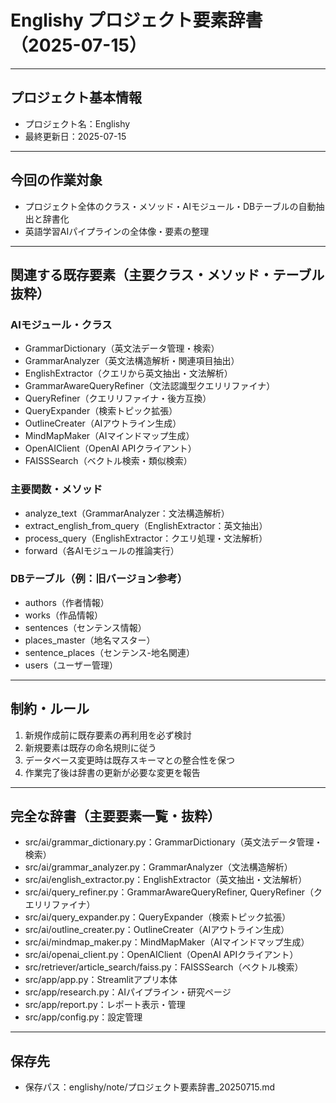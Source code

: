 # Englishy プロジェクト要素辞書（2025-07-15）

---

## プロジェクト基本情報
- プロジェクト名：Englishy
- 最終更新日：2025-07-15

---

## 今回の作業対象
- プロジェクト全体のクラス・メソッド・AIモジュール・DBテーブルの自動抽出と辞書化
- 英語学習AIパイプラインの全体像・要素の整理

---

## 関連する既存要素（主要クラス・メソッド・テーブル抜粋）

### AIモジュール・クラス
- GrammarDictionary（英文法データ管理・検索）
- GrammarAnalyzer（英文法構造解析・関連項目抽出）
- EnglishExtractor（クエリから英文抽出・文法解析）
- GrammarAwareQueryRefiner（文法認識型クエリリファイナ）
- QueryRefiner（クエリリファイナ・後方互換）
- QueryExpander（検索トピック拡張）
- OutlineCreater（AIアウトライン生成）
- MindMapMaker（AIマインドマップ生成）
- OpenAIClient（OpenAI APIクライアント）
- FAISSSearch（ベクトル検索・類似検索）

### 主要関数・メソッド
- analyze_text（GrammarAnalyzer：文法構造解析）
- extract_english_from_query（EnglishExtractor：英文抽出）
- process_query（EnglishExtractor：クエリ処理・文法解析）
- forward（各AIモジュールの推論実行）

### DBテーブル（例：旧バージョン参考）
- authors（作者情報）
- works（作品情報）
- sentences（センテンス情報）
- places_master（地名マスター）
- sentence_places（センテンス-地名関連）
- users（ユーザー管理）

---

## 制約・ルール
1. 新規作成前に既存要素の再利用を必ず検討
2. 新規要素は既存の命名規則に従う
3. データベース変更時は既存スキーマとの整合性を保つ
4. 作業完了後は辞書の更新が必要な変更を報告

---

## 完全な辞書（主要要素一覧・抜粋）

- src/ai/grammar_dictionary.py：GrammarDictionary（英文法データ管理・検索）
- src/ai/grammar_analyzer.py：GrammarAnalyzer（文法構造解析）
- src/ai/english_extractor.py：EnglishExtractor（英文抽出・文法解析）
- src/ai/query_refiner.py：GrammarAwareQueryRefiner, QueryRefiner（クエリリファイナ）
- src/ai/query_expander.py：QueryExpander（検索トピック拡張）
- src/ai/outline_creater.py：OutlineCreater（AIアウトライン生成）
- src/ai/mindmap_maker.py：MindMapMaker（AIマインドマップ生成）
- src/ai/openai_client.py：OpenAIClient（OpenAI APIクライアント）
- src/retriever/article_search/faiss.py：FAISSSearch（ベクトル検索）
- src/app/app.py：Streamlitアプリ本体
- src/app/research.py：AIパイプライン・研究ページ
- src/app/report.py：レポート表示・管理
- src/app/config.py：設定管理

---

## 保存先
- 保存パス：englishy/note/プロジェクト要素辞書_20250715.md 